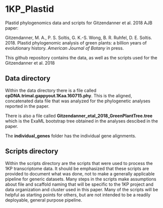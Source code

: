 # 1KP_Plastid
Plastid phylogenomics data and scripts for Gitzendanner et al. 2018 AJB paper:

Gitzendanner, M. A., P. S. Soltis, G. K.-S. Wong, B. R. Ruhfel, D. E. Soltis. 2018. Plastid phylogenomic analysis of green plants: a billion years of evolutionary history. _American Journal of Botany_ in press.

This github repository contains the data, as well as the scripts used for the Gitzendanner et al. 2018 

## Data directory

Within the data directory there is a file called **cpDNA.trimal.gappyout.1Kaa.160715.phy**. This is the aligned, concatenated data file that was analyzed for the phylogenetic analyses reported in the paper.

There is also a file called **Gitzendanner_etal_2018_GreenPlantTree.tree** which is the ExaML bootstrap tree obtained in the analyses descibed in the paper.

The **individual_genes** folder has the individual gene alignments. 

## Scripts directory

Within the scripts directory are the scripts that were used to process the 1KP transcriptome data. It should be emphasized that these scripts are provided to document what was done, not to make a generally applicable pipeline for generic datasets. Many steps in the scripts make assumptions about file and scaffold naming that will be specific to the 1KP project and data organization and cluster used in this paper. Many of the scripts will be helpful as starting points for others, but are not intended to be a readily deployable, general purpose pipeline.
